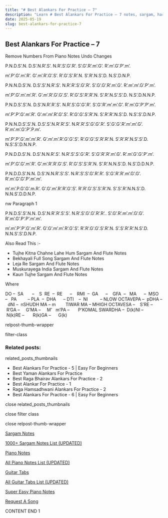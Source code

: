 ```yaml
---
title: "# Best Alankars For Practice – 7"
description: "Learn # Best Alankars For Practice – 7 notes, sargam, harmonium notations and flute notes. Easy step-by-step tutorial for beginners."
date: 2025-05-19
slug: best-alankars-for-practice-7
---
```


## Best Alankars For Practice – 7

Remove Numbers From Piano Notes
Undo Changes



P.N.D.S’.N. D.S’.N.R’.S’. N.R’.S’.G’.R’. S’.G’.R’.m’.G’. R’.m’.G’.P’.m’.

m’.P’.G’.m’.R’. G’.m’.R’.G’.S’. R’.G’.S’.R’.N. S’.R’.N.S’.D. N.S’.D.N.P.



P.N.N.D.S’.N. D.S’.S’.N.R’.S’. N.R’.R’.S’.G’.R’. S’.G’.G’.R’.m’.G’. R’.m’.m’.G’.P’.m’.

m’.P’.G’.m’.m’.R’. G’.m’.R’.G’.G’.S’. R’.G’.S’.R’.R’.N. S’.R’.N.S’.S’.D. N.S’.D.N.N.P.



P.N.D.S’.S’.N. D.S’.N.R’.R’.S’. N.R’.S’.G’.G’.R’. S’.G’.R’.m’.m’.G’. R’.m’.G’.P’.P’.m’.

m’.P’.P’.G’.m’.R’. G’.m’.m’.R’.G’.S’. R’.G’.G’.S’.R’.N. S’.R’.R’.N.S’.D. N.S’.S’.D.N.P.



P.N.N.D.S’.S’.N. D.S’.S’.N.R’.R’.S’. N.R’.R’.S’.G’.G’.R’. S’.G’.G’.R’.m’.m’.G’. R’.m’.m’.G’.P’.P.m’.

m’.P’.P’.G’.m’.m’.R’. G’.m’.m’.R’.G’.G’.S’. R’.G’.G’.S’.R’.R’.N. S’.R’.R’.N.S’.S’.D. N.S’.S’.D.N.N.P.



P.N.D.D.S’.N. D.S’.N.N.R’.S’. N.R’.S’.S’.G’.R’. S’.G’.R’.R’.m’.G’. R’.m’.G’.G’.P’.m’.

m’.P’.G’.G’.m’.R’. G’.m’.R’.R’.G’.S’. R’.G’.S’.S’.R’.N. S’.R’.N.N.S’.D. N.S’.D.D.N.P.



P.N.D.D.S’.N.N. D.S’.N.N.R’.S’.S’. N.R’.S’.S’.G’.R’.R’. S’.G’.R’.R’.m’.G’.G’. R’.m’.G’.G’.P’.m’.m’.

m’.m’.P.G’.G’.m.R’. G’.G’.m’.R’.R’.G’.S’. R’.R’.G’.S’.S’.R’.N. S’.S’.R’.N.N.S’.D. N.N.S’.D.D.N.P.

nw Paragraph 1



P.N.D.S’.S’.N.N. D.S’.N.R’.R’.S’.S’. N.R’.S’.G’.G’.R’.R’.. S’.G’.R’.m’.m’.G’.G’. R’.m’.G’.P’.P’.m’.m’.

m’.m’.P’.P’.G’.m’.R’. G’.G’.m’.m’.R’.G’.S’. R’.R’.G’.G’.S’.R’.N. S’.S’.R’.R’.N.S’.D. N.N.S’.S’.D.N.P.





Also Read This :-



* Tujhe Kitna Chahne Lahe Hum Sargam And Flute Notes
* Bekhayali Full Song Sargam And Flute Notes
* Leja Re Sargam And Flute Notes
* Muskurayega India Sargam And Flute Notes
* Kaun Tujhe Sargam And Flute Notes

Where



DO –  SA       –    S  RE  –  RE      –    RMI  –  GA      –    GFA  –   MA      –  MSO  –   PA         – PLA  –  DHA      – DTI    –  NI          – NLOW OCTAVEPA –  pDHA –  dNI –  nSHUDH MA – m        TIWAR MA – MHIGH OCTAVESA –    S’RE –     R’GA –     G’MA –     M’   m’PA –       P’KOMAL SWARDHA –  D(k)NI –       N(k)RE –       R(k)GA –      G(k)



relpost-thumb-wrapper

filter-class

### Related posts:

related_posts_thumbnails

* Best Alankars For Practice - 5 | Easy For Beginners
* Best Yaman Alankars For Practice
* Best Raga Bhairav Alankars For Practice - 2
* Best Alankar For Practice - 1
* Raga Hamsadhwani Alankars For Practice - 2
* Best Alankars For Practice - 6 | Easy For Beginners

close related_posts_thumbnails

close filter class

close relpost-thumb-wrapper

[Sargam Notes](/sargam-notes.html)

[1000+ Sargam Notes List (UPDATED)](/all-songs-list-sargam-notes.html)

[Piano Notes](/piano-notes.html)

[All Piano Notes List (UPDATED)](/all-songs-list-piano-notes.html)

[Guitar Tabs](/guitar-tabs.html)

[All Guitar Tabs List (UPDATED)](/all-songs-list-guitar-tabs.html)

[Super Easy Piano Notes](https://studywall.in/)

[Request A Song](/request-a-song.html)

CONTENT END 1

